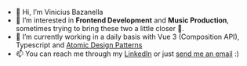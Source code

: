 - 👋 Hi, I’m Vinicius Bazanella
- 👀 I’m interested in **Frontend Development** and **Music Production**, sometimes trying to bring these two a little closer 🎹.
- 🌱 I’m currently working in a daily basis with Vue 3 (Composition API), Typescript and [Atomic Design Patterns](https://atomicdesign.bradfrost.com/table-of-contents/)
- 📫 You can reach me through my [LinkedIn](https://www.linkedin.com/in/viniciusbazanella/) or just [send me an email](mailto:vinicius.bazanella1@gmail.com) :)
